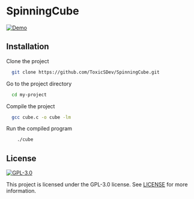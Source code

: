 # SpinningCube

[![Demo](https://i.imgur.com/V2kxVMZ.gif)](https://i.imgur.com/V2kxVMZ.gif)

## Installation

Clone the project

```bash
  git clone https://github.com/ToxicSDev/SpinningCube.git
```

Go to the project directory

```bash
  cd my-project
```

Compile the project

```bash
  gcc cube.c -o cube -lm
```

Run the compiled program

```bash
    ./cube
```

## License
[![GPL-3.0](https://img.shields.io/badge/GitHub-GPL--3.0-informational)](https://choosealicense.com/licenses/gpl-3.0/)

This project is licensed under the GPL-3.0 license. See [LICENSE](https://choosealicense.com/licenses/gpl-3.0/) for more information.